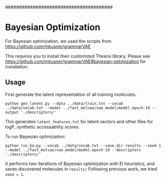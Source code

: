 #######################################
# Bayesian Optimization

For Bayesian optimization, we used the scripts from https://github.com/mkusner/grammarVAE

This requires you to install their customized Theano library.
Please see https://github.com/mkusner/grammarVAE#bayesian-optimization for installation.

## Usage
First generate the latent representation of all training molecules:
```
python gen_latent.py --data ../data/train.txt --vocab ../data/vocab.txt --model ../fast_molvae/vae_model/model.epoch-19 --output './descriptors/'
```
This generates `latent_features.txt` for latent vectors and other files for logP, synthetic accessability scores.

To run Bayesian optimization:

```
python run_bo.py --vocab ../data/vocab.txt --save_dir results --seed 1 --model ../fast_molvae/vae_model/model.epoch-19 --descriptors './descriptors/'
```
It performs two iterations of Bayesian optimization with EI heuristics, and saves discovered molecules in `results/`
Following previous work, we tried `seed = 1`.